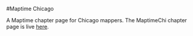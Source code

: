 #Maptime Chicago

A Maptime chapter page for Chicago mappers. The MaptimeChi chapter page is live [here](http://maptime.io/chicago/). 
